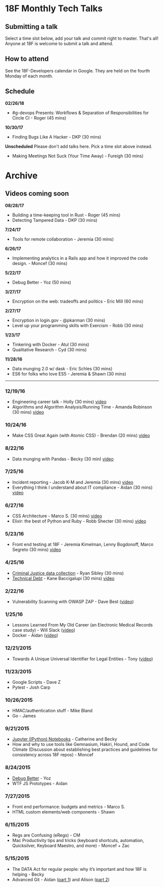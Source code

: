 # 18F Monthly Tech Talks

## Submitting a talk
Select a time slot below, add your talk and commit right to master. That's all! Anyone at 18F is welcome to submit a talk and attend.

## How to attend
See the 18F-Developers calendar in Google. They are held on the fourth Monday of each month.

## Schedule

**02/26/18**
- #g-devops Presents: Workflows & Separation of Responsibilities for Circle CI - Roger (45 mins)

**10/30/17**
- Finding Bugs Like A Hacker - DKP (30 mins)

**Unscheduled** Please don't add talks here. Pick a time slot above instead.
* Making Meetings Not Suck (Your Time Away) - Fureigh (30 mins)


# Archive
## Videos coming soon
**08/28/17**
- Building a time-keeping tool in Rust - Roger (45 mins)
- Detecting Tampered Data - DKP (30 mins)

**7/24/17** 
- Tools for remote collaboration - Jeremia (30 mins)

**6/26/17**
- Implementing analytics in a Rails app and how it improved the code design. - Moncef (30 mins)

**5/22/17**
- Debug Better - Yoz (50 mins)

**3/27/17**
- Encryption on the web: tradeoffs and politics - Eric Mill (60 mins)

**2/27/17**
* Encryption in login.gov - @pkarman (30 mins)
* Level up your programming skills with Exercism - Robb (30 mins)

**1/23/17**
* Tinkering with Docker - Atul (30 mins)
* Qualitative Research - Cyd (30 mins)

**11/28/16**
* Data munging 2.0 w/ dask - Eric Schles (30 mins)
* ES6 for folks who love ES5 - Jeremia & Shawn (30 mins)

--------

### 12/19/16
* Engineering career talk - Holly (30 mins) [video](https://youtu.be/QG-AtXszUS0)
* Algorithms and Algorithm Analysis/Running Time - Amanda Robinson (30 mins) [video](https://youtu.be/LKKAHFLO5dM)

### 10/24/16
* Make CSS Great Again (with Atomic CSS) - Brendan (20 mins) [video](https://www.youtube.com/watch?v=fMyhHgr_3PY&feature=youtu.be)

### 8/22/16
* Data munging with Pandas - Becky (30 min) [video](https://www.youtube.com/watch?v=gAWmTtqx-v8&feature=youtu.be)

### 7/25/16
* Incident reporting - Jacob K-M and Jeremia (30 mins) [video](https://www.youtube.com/watch?v=OVIBTKS-5wY&list=PLd9b-GuOJ3nG5zDAg7exOHusZKVVrkhjO&index=2)
* Everything I think I understand about IT compliance - Aidan (30 mins) [video](https://www.youtube.com/watch?v=-Nc4GXPxpQg&list=PLd9b-GuOJ3nG5zDAg7exOHusZKVVrkhjO&index=1)

### 6/27/16
* CSS Architecture - Marco S. (30 mins) [video](https://www.youtube.com/watch?v=vO3KtQYrEUA)
* Elixir: the best of Python and Ruby - Robb Shecter (30 mins) [video](https://www.youtube.com/watch?v=-zc_atejUzQ)

### 5/23/16
* Front end testing at 18F - Jeremia Kimelman, Lenny Bogdonoff, Marco Segreto (30 mins) [video](https://www.youtube.com/watch?v=8_y3D5zS6DA)

### 4/25/16
* [Criminal Justice data collection](https://docs.google.com/a/gsa.gov/presentation/d/1qyftJiZIDYxLH9cI4LZywEk4CknzQd36TJes9WiKezA/edit?usp=sharing) - Ryan Sibley (30 mins)
* [Technical Debt](https://docs.google.com/presentation/d/14CwxeL_qvMWwB7rZe_WHVfHXQNpwFzLixBVbdb9EBIw/edit#slide=id.p) - Kane Baccigalupi (30 mins) [video](https://www.youtube.com/watch?v=9TON4bkTJhs&feature=youtu.be)

### 2/22/16
* Vulnerability Scanning with OWASP ZAP - Dave Best ([video](https://www.youtube.com/watch?v=2Dp7pAvKHaM))

### 1/25/16
* Lessons Learned From My Old Career (an Electronic Medical Records case study) - Will Slack  ([video](https://youtu.be/_ZIWTchpek8))
* Docker - Aidan ([video](https://youtu.be/_ZIWTchpek8?t=29m48s))

### 12/21/2015
* Towards A Unique Universal Identifier for Legal Entities - Tony ([video](https://www.youtube.com/watch?v=QJu0g7VryDU))

### 11/23/2015
* Google Scripts - Dave Z
* Pytest - Josh Carp

### 10/26/2015
* HMAC/authentication stuff - Mike Bland
* Go - James

### 9/21/2015
* [Jupyter (IPython) Notebooks](jupyter-notebook) - Catherine and Becky
* How and why to use tools like Gemnasium, Hakiri, Hound, and Code Climate (Discussion about establishing best practices and guidelines for consistency across 18F repos) - Moncef

### 8/24/2015
* [Debug Better](debug-better) - Yoz
* WTF JS Prototypes - Aidan

### 7/27/2015
* Front end performance: budgets and metrics - Marco S.
* HTML custom elements/web components - Shawn

### 6/15/2015
* Regs are Confusing (eRegs) - CM
* Mac Productivity tips and tricks (keyboard shortcuts, automation, Quicksilver, Keyboard Maestro, and more) - Moncef + Zac

### 5/15/2015
* The DATA Act for regular people: why it’s important and how 18F is helping - Becky
* Advanced Git - Aidan ([part 1](https://speakerdeck.com/aidanfeldman/git-graphically)) and Alison ([part 2](git-flag-p))
